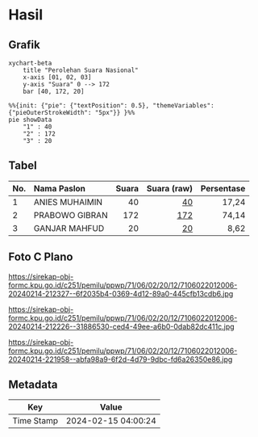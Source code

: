 # Hasil

## Grafik

```mermaid
xychart-beta
    title "Perolehan Suara Nasional"
    x-axis [01, 02, 03]
    y-axis "Suara" 0 --> 172
    bar [40, 172, 20]
```

```mermaid
%%{init: {"pie": {"textPosition": 0.5}, "themeVariables": {"pieOuterStrokeWidth": "5px"}} }%%
pie showData
    "1" : 40
    "2" : 172
    "3" : 20
```

## Tabel

| No. | Nama Paslon    | Suara | Suara (raw) | Persentase |
|:--- |:-------------- | -----:| -----------:| ----------:|
| 1   | ANIES MUHAIMIN | 40    | [40][p-1]   | 17,24      |
| 2   | PRABOWO GIBRAN | 172   | [172][p-2]  | 74,14      |
| 3   | GANJAR MAHFUD  | 20    | [20][p-3]   | 8,62       |


[p-1]: https://github.com/gigit-pemilu/pemilu-2024/blob/main/pilpres/hitung-suara/sub/71-sulawesi-utara/sub/06-minahasa-utara/sub/02-kauditan/sub/2012-watudambo-dua/sub/006-tps/sub/paslon-1.txt
[p-2]: https://github.com/gigit-pemilu/pemilu-2024/blob/main/pilpres/hitung-suara/sub/71-sulawesi-utara/sub/06-minahasa-utara/sub/02-kauditan/sub/2012-watudambo-dua/sub/006-tps/sub/paslon-2.txt
[p-3]: https://github.com/gigit-pemilu/pemilu-2024/blob/main/pilpres/hitung-suara/sub/71-sulawesi-utara/sub/06-minahasa-utara/sub/02-kauditan/sub/2012-watudambo-dua/sub/006-tps/sub/paslon-3.txt

## Foto C Plano

https://sirekap-obj-formc.kpu.go.id/c251/pemilu/ppwp/71/06/02/20/12/7106022012006-20240214-212327--6f2035b4-0369-4d12-89a0-445cfb13cdb6.jpg

https://sirekap-obj-formc.kpu.go.id/c251/pemilu/ppwp/71/06/02/20/12/7106022012006-20240214-212226--31886530-ced4-49ee-a6b0-0dab82dc411c.jpg

https://sirekap-obj-formc.kpu.go.id/c251/pemilu/ppwp/71/06/02/20/12/7106022012006-20240214-221958--abfa98a9-6f2d-4d79-9dbc-fd6a26350e86.jpg


## Metadata

| Key        | Value               |
| ---------- | ------------------- |
| Time Stamp | 2024-02-15 04:00:24 |



